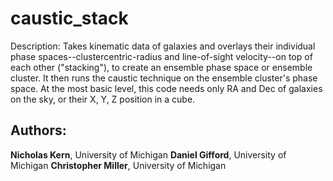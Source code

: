 # caustic_stack

Description:
Takes kinematic data of galaxies and overlays their individual phase spaces--clustercentric-radius
and line-of-sight velocity--on top of each other ("stacking"), to create an ensemble phase space or
ensemble cluster. It then runs the caustic technique on the ensemble cluster's phase space. At 
the most basic level, this code needs only RA and Dec of galaxies on the sky, or their X, Y, Z position
in a cube. 

## Authors: ##

**Nicholas Kern**, University of Michigan
**Daniel Gifford**, University of Michigan
**Christopher Miller**, University of Michigan
